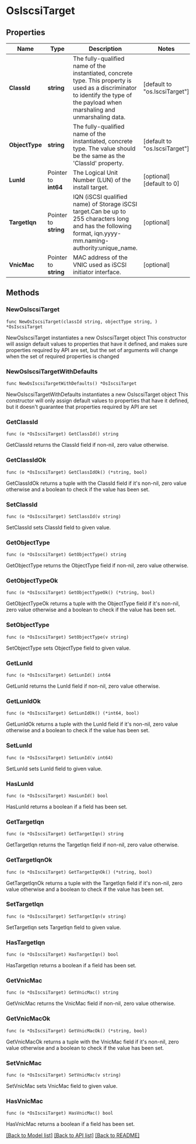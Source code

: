 # OsIscsiTarget

## Properties

Name | Type | Description | Notes
------------ | ------------- | ------------- | -------------
**ClassId** | **string** | The fully-qualified name of the instantiated, concrete type. This property is used as a discriminator to identify the type of the payload when marshaling and unmarshaling data. | [default to "os.IscsiTarget"]
**ObjectType** | **string** | The fully-qualified name of the instantiated, concrete type. The value should be the same as the &#39;ClassId&#39; property. | [default to "os.IscsiTarget"]
**LunId** | Pointer to **int64** | The Logical Unit Number (LUN) of the install target. | [optional] [default to 0]
**TargetIqn** | Pointer to **string** | IQN (iSCSI qualified name) of Storage iSCSI target.Can be up to 255 characters long and has the following format, iqn.yyyy-mm.naming-authority:unique_name. | [optional] 
**VnicMac** | Pointer to **string** | MAC address of the VNIC used as iSCSI initiator interface. | [optional] 

## Methods

### NewOsIscsiTarget

`func NewOsIscsiTarget(classId string, objectType string, ) *OsIscsiTarget`

NewOsIscsiTarget instantiates a new OsIscsiTarget object
This constructor will assign default values to properties that have it defined,
and makes sure properties required by API are set, but the set of arguments
will change when the set of required properties is changed

### NewOsIscsiTargetWithDefaults

`func NewOsIscsiTargetWithDefaults() *OsIscsiTarget`

NewOsIscsiTargetWithDefaults instantiates a new OsIscsiTarget object
This constructor will only assign default values to properties that have it defined,
but it doesn't guarantee that properties required by API are set

### GetClassId

`func (o *OsIscsiTarget) GetClassId() string`

GetClassId returns the ClassId field if non-nil, zero value otherwise.

### GetClassIdOk

`func (o *OsIscsiTarget) GetClassIdOk() (*string, bool)`

GetClassIdOk returns a tuple with the ClassId field if it's non-nil, zero value otherwise
and a boolean to check if the value has been set.

### SetClassId

`func (o *OsIscsiTarget) SetClassId(v string)`

SetClassId sets ClassId field to given value.


### GetObjectType

`func (o *OsIscsiTarget) GetObjectType() string`

GetObjectType returns the ObjectType field if non-nil, zero value otherwise.

### GetObjectTypeOk

`func (o *OsIscsiTarget) GetObjectTypeOk() (*string, bool)`

GetObjectTypeOk returns a tuple with the ObjectType field if it's non-nil, zero value otherwise
and a boolean to check if the value has been set.

### SetObjectType

`func (o *OsIscsiTarget) SetObjectType(v string)`

SetObjectType sets ObjectType field to given value.


### GetLunId

`func (o *OsIscsiTarget) GetLunId() int64`

GetLunId returns the LunId field if non-nil, zero value otherwise.

### GetLunIdOk

`func (o *OsIscsiTarget) GetLunIdOk() (*int64, bool)`

GetLunIdOk returns a tuple with the LunId field if it's non-nil, zero value otherwise
and a boolean to check if the value has been set.

### SetLunId

`func (o *OsIscsiTarget) SetLunId(v int64)`

SetLunId sets LunId field to given value.

### HasLunId

`func (o *OsIscsiTarget) HasLunId() bool`

HasLunId returns a boolean if a field has been set.

### GetTargetIqn

`func (o *OsIscsiTarget) GetTargetIqn() string`

GetTargetIqn returns the TargetIqn field if non-nil, zero value otherwise.

### GetTargetIqnOk

`func (o *OsIscsiTarget) GetTargetIqnOk() (*string, bool)`

GetTargetIqnOk returns a tuple with the TargetIqn field if it's non-nil, zero value otherwise
and a boolean to check if the value has been set.

### SetTargetIqn

`func (o *OsIscsiTarget) SetTargetIqn(v string)`

SetTargetIqn sets TargetIqn field to given value.

### HasTargetIqn

`func (o *OsIscsiTarget) HasTargetIqn() bool`

HasTargetIqn returns a boolean if a field has been set.

### GetVnicMac

`func (o *OsIscsiTarget) GetVnicMac() string`

GetVnicMac returns the VnicMac field if non-nil, zero value otherwise.

### GetVnicMacOk

`func (o *OsIscsiTarget) GetVnicMacOk() (*string, bool)`

GetVnicMacOk returns a tuple with the VnicMac field if it's non-nil, zero value otherwise
and a boolean to check if the value has been set.

### SetVnicMac

`func (o *OsIscsiTarget) SetVnicMac(v string)`

SetVnicMac sets VnicMac field to given value.

### HasVnicMac

`func (o *OsIscsiTarget) HasVnicMac() bool`

HasVnicMac returns a boolean if a field has been set.


[[Back to Model list]](../README.md#documentation-for-models) [[Back to API list]](../README.md#documentation-for-api-endpoints) [[Back to README]](../README.md)


